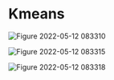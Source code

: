 # Kmeans
![Figure 2022-05-12 083310](https://user-images.githubusercontent.com/99281922/167998931-a49b11af-742e-450a-be26-bb37f6e2fb7f.png)

![Figure 2022-05-12 083315](https://user-images.githubusercontent.com/99281922/167998939-bcc0708a-30ef-480f-a83b-6994b5e145ae.png)

![Figure 2022-05-12 083318](https://user-images.githubusercontent.com/99281922/167998950-626d632b-45a5-4993-b328-b30462ec0656.png)



